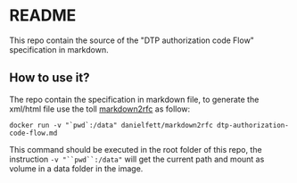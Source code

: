 # README

This repo contain the source of the "DTP authorization code Flow" specification in markdown.

## How to use it?

The repo contain the specification in markdown file, to generate the xml/html file use the toll [markdown2rfc](https://github.com/oauthstuff/markdown2rfc) as follow:

```
docker run -v "`pwd`:/data" danielfett/markdown2rfc dtp-authorization-code-flow.md
```

This command should be executed in the root folder of this repo, the instruction `-v "``pwd``:/data"` will get the current path and mount as volume in a data folder in the image.

